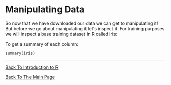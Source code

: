 # Manipulating Data

So now that we have downloaded our data we can get to manipulating it! But before we go about manipulating it let's inspect it. For training purposes we will inspect a base training dataset in R called iris:

To get a summary of each column:

```summary(iris)```

_________________________________________________________________________________________________________________________________________________________________________________

[Back To Introduction to R](../IntroToR.md)

[Back To The Main Page](../../index.md)
